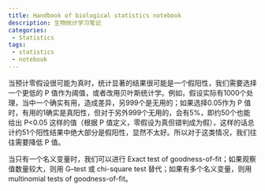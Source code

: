 ```yaml
---
title: Handbook of biological statistics notebook
description: 生物统计学习笔记
categories:
 - Statistics
tags:
 - statistics
 - notebook
---
```


当预计零假设很可能为真时，统计显著的结果很可能是一个假阳性，我们需要选择一个更低的 P 值作为阈值，或者改用贝叶斯统计学。例如，假设实际有1000个处理，当中一个确实有用，造成差异，另999个是无用的；如果选择0.05作为 P 值时，有用的1确实是真阳性，但对于另外999个无用的，会有5%，即约50个也能给出 P<0.05 这样的值（根据 P 值定义，零假设为真但错判成为假），这样的话总计约51个阳性结果中绝大部分是假阳性，显然不太好。所以对于这类情况，我们往往需要降低 P 值。  
  
当只有一个名义变量时，我们可以进行 Exact test of goodness-of-fit；如果观察值数量较大，则用 G–test 或 chi-square test 替代；如果有多个名义变量，则用 multinomial tests of goodness-of-fit。
